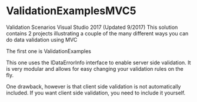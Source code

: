 # ValidationExamplesMVC5
Validation Scenarios Visual Studio 2017 (Updated 9/2017)
This solution contains 2 projects illustrating a couple of the many different ways you can do data validation using MVC

The first one is ValidationExamples

This one uses the IDataErrorInfo interface to enable server side validation.  It is very modular and allows for easy changing your validation rules on the fly.

One drawback, however is that client side validation is not automatically included.  If you want client side validation, you need to include it yourself.

